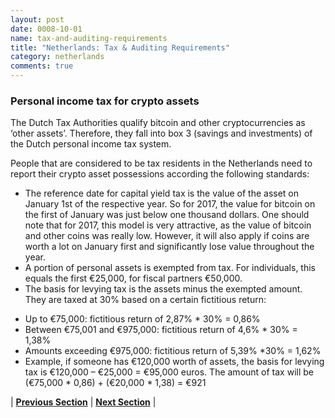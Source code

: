 ```yaml
---
layout: post
date: 0008-10-01
name: tax-and-auditing-requirements
title: "Netherlands: Tax & Auditing Requirements"
category: netherlands
comments: true
---
```


### Personal income tax for crypto assets
The Dutch Tax Authorities qualify bitcoin and other cryptocurrencies as ‘other assets’. Therefore, they fall into box 3 (savings and investments) of the Dutch personal income tax system.

People that are considered to be tax residents in the Netherlands need to report their crypto asset possessions according the following standards:
- The reference date for capital yield tax is the value of the asset on January 1st of the respective year. So for 2017, the value for bitcoin on the first of January was just below one thousand dollars. One should note that for 2017, this model is very attractive, as the value of bitcoin and other coins was really low. However, it will also apply if coins are worth a lot on January first and significantly lose value throughout the year.
- A portion of personal assets is exempted from tax. For individuals, this equals the first €25,000, for fiscal partners €50,000.
- The basis for levying tax is the assets minus the exempted amount. They are taxed at 30% based on a certain fictitious return:
* Up to €75,000: fictitious return of 2,87% * 30% = 0,86%
* Between €75,001 and €975,000: fictitious return of 4,6% * 30% = 1,38%
* Amounts exceeding €975,000: fictitious return of 5,39% *30% = 1,62%
* Example, if someone has €120,000 worth of assets, the basis for levying tax is €120,000 – €25,000 = €95,000 euros. The amount of tax will be (€75,000 * 0,86) + (€20,000 * 1,38) = €921

| **[Previous Section]( https://neo-project.github.io/global-blockchain-compliance-hub//netherlands/netherlands-team-member-requirements.html)** | **[Next Section]( https://neo-project.github.io/global-blockchain-compliance-hub//netherlands/netherlands-governing-by-law.html)** |
